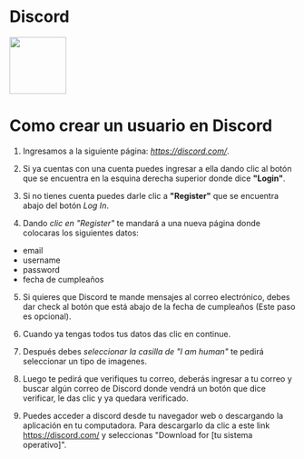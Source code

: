
<h1>Discord</h1>
<img src="https://assets-global.website-files.com/6257adef93867e50d84d30e2/636e0a6a49cf127bf92de1e2_icon_clyde_blurple_RGB.png" width="100px">


<h1>Como crear un usuario en Discord</h1>


1. Ingresamos a la siguiente página: *https://discord.com/*.

2. Si ya cuentas con una cuenta puedes ingresar a ella dando clic al botón que se encuentra en la esquina derecha superior donde dice **"Login"**.

3. Si no tienes cuenta puedes darle clic a **"Register"** que se encuentra abajo del botón
   *Log In*.
4. Dando *clic en "Register"* te mandará a una nueva página donde colocaras los siguientes datos:

- email 
- username 
- password 
- fecha de cumpleaños
 
5. Si quieres que Discord te mande mensajes al correo electrónico, debes dar check al botón que está abajo de la fecha de cumpleaños (Este paso es opcional).

6. Cuando ya tengas todos tus datos das clic en continue.

7. Después debes *seleccionar la casilla de "I am human"* te pedirá seleccionar un tipo de imagenes.

8. Luego te pedirá que verifiques tu correo, deberás ingresar a tu correo y buscar algún correo de Discord donde vendrá un botón que dice verificar, le das clic y ya quedara verificado.

9. Puedes acceder a discord desde tu navegador web o descargando la aplicación en tu computadora. Para descargarlo da clic a este link https://discord.com/ y seleccionas "Download for [tu sistema operativo]".


